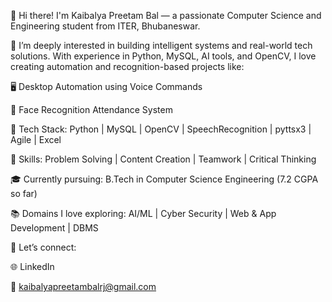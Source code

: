 

<!--
**MEGADEATH90/MEGADEATH90** is a ✨ _special_ ✨ repository because its `README.md` (this file) appears on your GitHub profile.

Here are some ideas to get you started:

- 🔭 I’m currently working on ...
- 🌱 I’m currently learning ...
- 👯 I’m looking to collaborate on ...
- 🤔 I’m looking for help with ...
- 💬 Ask me about ...
- 📫 How to reach me: ...
- 😄 Pronouns: ...
- ⚡ Fun fact: ...
-->
👋 Hi there! I'm Kaibalya Preetam Bal — a passionate Computer Science and Engineering student from ITER, Bhubaneswar.

🚀 I’m deeply interested in building intelligent systems and real-world tech solutions. With experience in Python, MySQL, AI tools, and OpenCV, I love creating automation and recognition-based projects like:

🖥️ Desktop Automation using Voice Commands

📸 Face Recognition Attendance System

🔧 Tech Stack:
Python | MySQL | OpenCV | SpeechRecognition | pyttsx3 | Agile | Excel

🎯 Skills:
Problem Solving | Content Creation | Teamwork | Critical Thinking

🎓 Currently pursuing: B.Tech in Computer Science Engineering (7.2 CGPA so far)

📚 Domains I love exploring:
AI/ML | Cyber Security | Web & App Development | DBMS

🔗 Let’s connect:

🌐 LinkedIn

📧 kaibalyapreetambalrj@gmail.com
